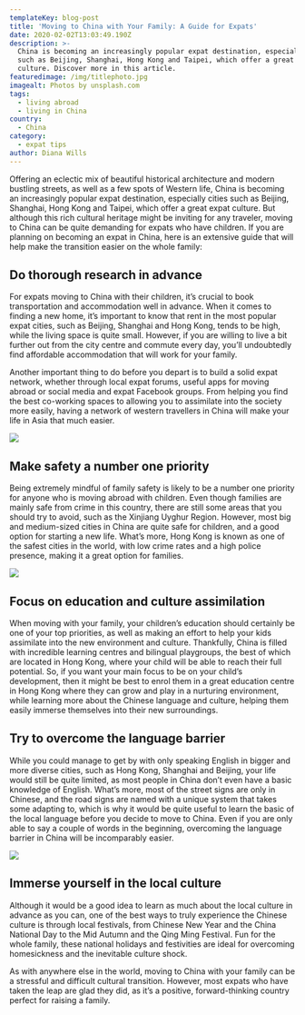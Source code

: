 ```yaml
---
templateKey: blog-post
title: 'Moving to China with Your Family: A Guide for Expats'
date: 2020-02-02T13:03:49.190Z
description: >-
  China is becoming an increasingly popular expat destination, especially cities
  such as Beijing, Shanghai, Hong Kong and Taipei, which offer a great expat
  culture. Discover more in this article.
featuredimage: /img/titlephoto.jpg
imagealt: Photos by unsplash.com
tags:
  - living abroad
  - living in China
country:
  - China
category:
  - expat tips
author: Diana Wills
---
```

Offering an eclectic mix of beautiful historical architecture and modern bustling streets, as well as a few spots of Western life, China is becoming an increasingly popular expat destination, especially cities such as Beijing, Shanghai, Hong Kong and Taipei, which offer a great expat culture. But although this rich cultural heritage might be inviting for any traveler, moving to China can be quite demanding for expats who have children. If you are planning on becoming an expat in China, here is an extensive guide that will help make the transition easier on the whole family:

## Do thorough research in advance

For expats moving to China with their children, it’s crucial to book transportation and accommodation well in advance. When it comes to finding a new home, it’s important to know that rent in the most popular expat cities, such as Beijing, Shanghai and Hong Kong, tends to be high, while the living space is quite small. However, if you are willing to live a bit further out from the city centre and commute every day, you’ll undoubtedly find affordable accommodation that will work for your family.

Another important thing to do before you depart is to build a solid expat network, whether through local expat forums, useful apps for moving abroad or social media and expat Facebook groups. From helping you find the best co-working spaces to allowing you to assimilate into the society more easily, having a network of western travellers in China will make your life in Asia that much easier.

![](/img/22.jpg)

## Make safety a number one priority

Being extremely mindful of family safety is likely to be a number one priority for anyone who is moving abroad with children. Even though families are mainly safe from crime in this country, there are still some areas that you should try to avoid, such as the Xinjiang Uyghur Region. However, most big and medium-sized cities in China are quite safe for children, and a good option for starting a new life. What’s more, Hong Kong is known as one of the safest cities in the world, with low crime rates and a high police presence, making it a great option for families. 

![](/img/3-2-.jpg)

## Focus on education and culture assimilation

When moving with your family, your children’s education should certainly be one of your top priorities, as well as making an effort to help your kids assimilate into the new environment and culture. Thankfully, China is filled with incredible learning centres and bilingual playgroups, the best of which are located in Hong Kong, where your child will be able to reach their full potential. So, if you want your main focus to be on your child’s development, then it might be best to enrol them in a great education centre in Hong Kong where they can grow and play in a nurturing environment, while learning more about the Chinese language and culture, helping them easily immerse themselves into their new surroundings.

## Try to overcome the language barrier

While you could manage to get by with only speaking English in bigger and more diverse cities, such as Hong Kong, Shanghai and Beijing, your life would still be quite limited, as most people in China don’t even have a basic knowledge of English. What’s more, most of the street signs are only in Chinese, and the road signs are named with a unique system that takes some adapting to, which is why it would be quite useful to learn the basic of the local language before you decide to move to China. Even if you are only able to say a couple of words in the beginning, overcoming the language barrier in China will be incomparably easier.

![](/img/4.jpg)

## Immerse yourself in the local culture

Although it would be a good idea to learn as much about the local culture in advance as you can, one of the best ways to truly experience the Chinese culture is through local festivals, from Chinese New Year and the China National Day to the Mid Autumn and the Qing Ming Festival. Fun for the whole family, these national holidays and festivities are ideal for overcoming homesickness and the inevitable culture shock.

As with anywhere else in the world, moving to China with your family can be a stressful and difficult cultural transition. However, most expats who have taken the leap are glad they did, as it’s a positive, forward-thinking country perfect for raising a family.
